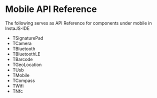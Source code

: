 # Mobile API Reference

The following serves as API Reference for components under mobile in InstaJS-IDE

* TSignaturePad
* TCamera
* TBluetooth
* TBluetoothLE
* TBarcode
* TGeoLocation
* TUsb
* TMobile
* TCompass
* TWifi
* TNfc
